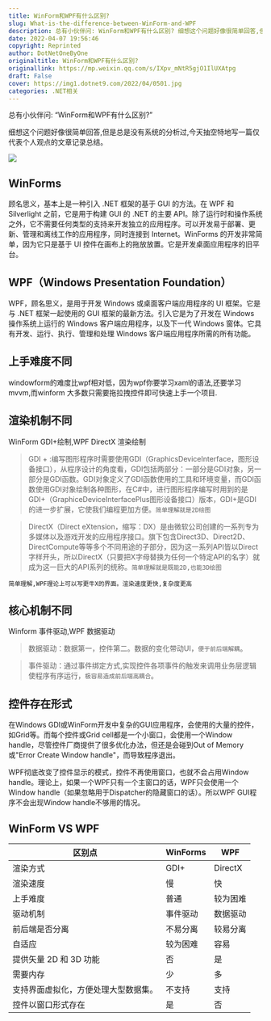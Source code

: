 ```yaml
---
title: WinForm和WPF有什么区别?
slug: What-is-the-difference-between-WinForm-and-WPF
description: 总有小伙伴问: WinForm和WPF有什么区别? 细想这个问题好像很简单回答,但是总是没有系统的分析过,今天抽空特地写一篇仅代表个人观点的文章记录总结。
date: 2022-04-07 19:56:46
copyright: Reprinted
author: DotNetOneByOne
originaltitle: WinForm和WPF有什么区别?
originallink: https://mp.weixin.qq.com/s/IXpv_mNtR5gjO1IlUXAtpg
draft: False
cover: https://img1.dotnet9.com/2022/04/0501.jpg
categories: .NET相关
---
```


总有小伙伴问: “WinForm和WPF有什么区别?”

细想这个问题好像很简单回答,但是总是没有系统的分析过,今天抽空特地写一篇仅代表个人观点的文章记录总结。

![](https://img1.dotnet9.com/2022/04/0501.jpg)

## WinForms

顾名思义，基本上是一种引入 .NET 框架的基于 GUI 的方法。在 WPF 和 Silverlight 之前，它是用于构建 GUI 的 .NET 的主要 API。除了运行时和操作系统之外，它不需要任何类型的支持来开发独立的应用程序。可以开发易于部署、更新、管理和离线工作的应用程序，同时连接到 Internet。WinForms 的开发非常简单，因为它只是基于 UI 控件在画布上的拖放放置。它是开发桌面应用程序的旧平台。

## WPF（Windows Presentation Foundation）

WPF，顾名思义，是用于开发 Windows 或桌面客户端应用程序的 UI 框架。它是与 .NET 框架一起使用的 GUI 框架的最新方法。引入它是为了开发在 Windows 操作系统上运行的 Windows 客户端应用程序，以及下一代 Windows 窗体。它具有开发、运行、执行、管理和处理 Windows 客户端应用程序所需的所有功能。

## 上手难度不同

windowform的难度比wpf相对低，因为wpf你要学习xaml的语法,还要学习mvvm,而winform 大多数只需要拖拉拽控件即可快速上手一个项目.

## 渲染机制不同

WinForm GDI+绘制,WPF DirectX 渲染绘制

>GDI + :编写图形程序时需要使用GDI（GraphicsDeviceInterface，图形设备接口），从程序设计的角度看，GDI包括两部分：一部分是GDI对象，另一部分是GDI函数。GDI对象定义了GDI函数使用的工具和环境变量，而GDI函数使用GDI对象绘制各种图形，在C#中，进行图形程序编写时用到的是GDI+（GraphiceDeviceInterfacePlus图形设备接口）版本，GDI+是GDI的进一步扩展，它使我们编程更加方便。`简单理解就是2D绘图`

>DirectX（Direct eXtension，缩写：DX）是由微软公司创建的一系列专为多媒体以及游戏开发的应用程序接口。旗下包含Direct3D、Direct2D、DirectCompute等等多个不同用途的子部分，因为这一系列API皆以Direct字样开头，所以DirectX（只要把X字母替换为任何一个特定API的名字）就成为这一巨大的API系列的统称。`简单理解就是既能2D,也能3D绘图`

`简单理解,WPF理论上可以写更牛X的界面。渲染速度更快,复杂度更高`

## 核心机制不同

Winform 事件驱动,WPF 数据驱动

>数据驱动：数据第一，控件第二。数据的变化带动UI，`便于前后端解耦`。

>事件驱动：通过事件绑定方式,实现控件各项事件的触发来调用业务层逻辑使程序有序运行，`极容易造成前后端高耦合`。

## 控件存在形式

在Windows GDI或WinForm开发中复杂的GUI应用程序，会使用的大量的控件，如Grid等。而每个控件或Grid cell都是一个小窗口，会使用一个Window handle，尽管控件厂商提供了很多优化办法，但还是会碰到Out of Memory或"Error Create Window handle"，而导致程序退出。

WPF彻底改变了控件显示的模式，控件不再使用窗口，也就不会占用Window handle。理论上，如果一个WPF只有一个主窗口的话，WPF只会使用一个Window handle（如果忽略用于Dispatcher的隐藏窗口的话）。所以WPF GUI程序不会出现Window handle不够用的情况。

## WinForm VS WPF

| 区别点 | WinForms | WPF |
|--------|--------|--------|
| 渲染方式 | GDI+ | DirectX |
| 渲染速度 | 慢 | 快 |
| 上手难度 | 普通 | 较为困难 |
| 驱动机制 | 事件驱动 | 数据驱动 |
| 前后端是否分离 | 不易分离 | 较易分离 |
| 自适应 | 较为困难 | 容易 |
| 提供矢量 2D 和 3D 功能 | 否 | 是 |
| 需要内存 | 少 | 多 |
| 支持界面虚拟化，方便处理大型数据集。 | 不支持 | 支持 |
| 控件以窗口形式存在 | 是 | 否 |